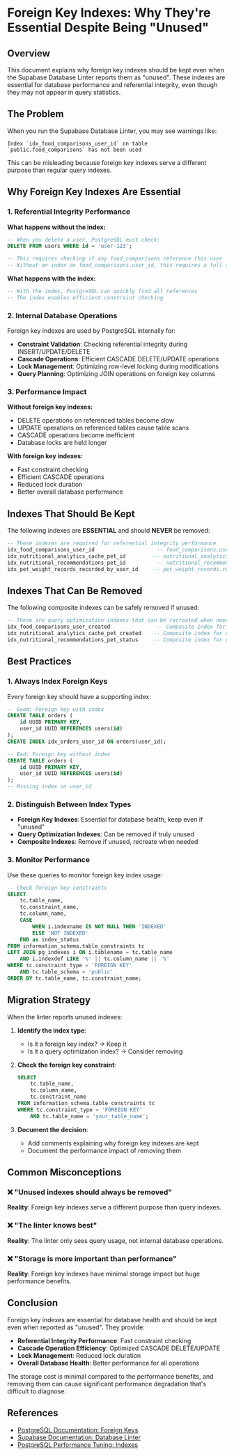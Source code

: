# Foreign Key Indexes: Why They're Essential Despite Being "Unused"

## Overview

This document explains why foreign key indexes should be kept even when the Supabase Database Linter reports them as "unused". These indexes are essential for database performance and referential integrity, even though they may not appear in query statistics.

## The Problem

When you run the Supabase Database Linter, you may see warnings like:

```
Index `idx_food_comparisons_user_id` on table `public.food_comparisons` has not been used
```

This can be misleading because foreign key indexes serve a different purpose than regular query indexes.

## Why Foreign Key Indexes Are Essential

### 1. Referential Integrity Performance

**What happens without the index:**
```sql
-- When you delete a user, PostgreSQL must check:
DELETE FROM users WHERE id = 'user-123';

-- This requires checking if any food_comparisons reference this user
-- Without an index on food_comparisons.user_id, this requires a full table scan
```

**What happens with the index:**
```sql
-- With the index, PostgreSQL can quickly find all references
-- The index enables efficient constraint checking
```

### 2. Internal Database Operations

Foreign key indexes are used by PostgreSQL internally for:

- **Constraint Validation**: Checking referential integrity during INSERT/UPDATE/DELETE
- **Cascade Operations**: Efficient CASCADE DELETE/UPDATE operations
- **Lock Management**: Optimizing row-level locking during modifications
- **Query Planning**: Optimizing JOIN operations on foreign key columns

### 3. Performance Impact

**Without foreign key indexes:**
- DELETE operations on referenced tables become slow
- UPDATE operations on referenced tables cause table scans
- CASCADE operations become inefficient
- Database locks are held longer

**With foreign key indexes:**
- Fast constraint checking
- Efficient CASCADE operations
- Reduced lock duration
- Better overall database performance

## Indexes That Should Be Kept

The following indexes are **ESSENTIAL** and should **NEVER** be removed:

```sql
-- These indexes are required for referential integrity performance
idx_food_comparisons_user_id                    -- food_comparisons.user_id -> users.id
idx_nutritional_analytics_cache_pet_id         -- nutritional_analytics_cache.pet_id -> pets.id
idx_nutritional_recommendations_pet_id          -- nutritional_recommendations.pet_id -> pets.id
idx_pet_weight_records_recorded_by_user_id     -- pet_weight_records.recorded_by_user_id -> users.id
```

## Indexes That Can Be Removed

The following composite indexes can be safely removed if unused:

```sql
-- These are query optimization indexes that can be recreated when needed
idx_food_comparisons_user_created               -- Composite index for queries
idx_nutritional_analytics_cache_pet_created    -- Composite index for queries
idx_nutritional_recommendations_pet_status     -- Composite index for queries
```

## Best Practices

### 1. Always Index Foreign Keys

Every foreign key should have a supporting index:

```sql
-- Good: Foreign key with index
CREATE TABLE orders (
    id UUID PRIMARY KEY,
    user_id UUID REFERENCES users(id)
);
CREATE INDEX idx_orders_user_id ON orders(user_id);

-- Bad: Foreign key without index
CREATE TABLE orders (
    id UUID PRIMARY KEY,
    user_id UUID REFERENCES users(id)
);
-- Missing index on user_id
```

### 2. Distinguish Between Index Types

- **Foreign Key Indexes**: Essential for database health, keep even if "unused"
- **Query Optimization Indexes**: Can be removed if truly unused
- **Composite Indexes**: Remove if unused, recreate when needed

### 3. Monitor Performance

Use these queries to monitor foreign key index usage:

```sql
-- Check foreign key constraints
SELECT 
    tc.table_name,
    tc.constraint_name,
    tc.column_name,
    CASE 
        WHEN i.indexname IS NOT NULL THEN 'INDEXED'
        ELSE 'NOT INDEXED'
    END as index_status
FROM information_schema.table_constraints tc
LEFT JOIN pg_indexes i ON i.tablename = tc.table_name 
    AND i.indexdef LIKE '%' || tc.column_name || '%'
WHERE tc.constraint_type = 'FOREIGN KEY'
    AND tc.table_schema = 'public'
ORDER BY tc.table_name, tc.constraint_name;
```

## Migration Strategy

When the linter reports unused indexes:

1. **Identify the index type**:
   - Is it a foreign key index? → Keep it
   - Is it a query optimization index? → Consider removing

2. **Check the foreign key constraint**:
   ```sql
   SELECT 
       tc.table_name,
       tc.column_name,
       tc.constraint_name
   FROM information_schema.table_constraints tc
   WHERE tc.constraint_type = 'FOREIGN KEY'
       AND tc.table_name = 'your_table_name';
   ```

3. **Document the decision**:
   - Add comments explaining why foreign key indexes are kept
   - Document the performance impact of removing them

## Common Misconceptions

### ❌ "Unused indexes should always be removed"
**Reality**: Foreign key indexes serve a different purpose than query indexes.

### ❌ "The linter knows best"
**Reality**: The linter only sees query usage, not internal database operations.

### ❌ "Storage is more important than performance"
**Reality**: Foreign key indexes have minimal storage impact but huge performance benefits.

## Conclusion

Foreign key indexes are essential for database health and should be kept even when reported as "unused". They provide:

- **Referential Integrity Performance**: Fast constraint checking
- **Cascade Operation Efficiency**: Optimized CASCADE DELETE/UPDATE
- **Lock Management**: Reduced lock duration
- **Overall Database Health**: Better performance for all operations

The storage cost is minimal compared to the performance benefits, and removing them can cause significant performance degradation that's difficult to diagnose.

## References

- [PostgreSQL Documentation: Foreign Keys](https://www.postgresql.org/docs/current/ddl-constraints.html#DDL-CONSTRAINTS-FK)
- [Supabase Documentation: Database Linter](https://supabase.com/docs/guides/database/database-linter)
- [PostgreSQL Performance Tuning: Indexes](https://www.postgresql.org/docs/current/indexes.html)
